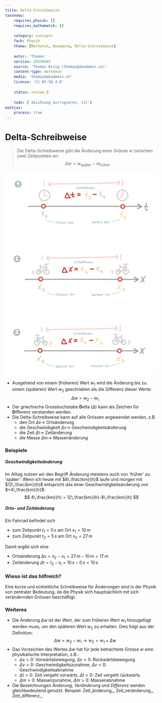```yaml
---
title: Delta-Schreibweise
taxonomy:
	requires_physik: []
	requires_mathematik: []

	category: concepts
	fach: Physik
	thema: [Mechanik, Bewegung, Delta-Schreibweise]

	autor: 'Thomas'
	version: 20230603
	source: 'Thomas Bisig (thomas@akademix.ch)'
	content-type: markdown
	media: 'thomas@akademix.ch'
	licence: 'CC BY-SA 4.0'

	status: review_0

	todo: ['Zeichnung korrigieren, (3)']
mathjax:
	process: true
---
```


# Delta-Schreibweise

> Die Delta-Schreibweise gibt die Änderung einer Grösse $w$ zwischen zwei Zeitpunkten an:
$$
\Delta w=w_\textrm{später}-w_\textrm{früher}
$$

![Zeit- und Ortsänderung als Beispiel der Delta-Schreibweise](Delta-Schreibweise.svg?resize=500,700&class=float-right)

- Ausgehend von einem (früheren) Wert $w_{1}$ wird die Änderung bis zu einem (späteren) Wert $w_{2}$
 geschrieben als die Differenz dieser Werte:
$$
\Delta w=w_{2}-w_{1}
$$
- Der griechische Grossbuchstabe **D**elta ($\Delta$) kann als Zeichen für **D**ifferenz verstanden werden.
- Die Delta-Schreibweise kann auf alle Grössen angewendet werden, z.B.
	- den Ort $\Delta x \rightarrow$ Ortsänderung
	- die Geschwindigkeit $\Delta v\rightarrow$ Geschwindigkeitsänderung
	- die Zeit $\Delta t\rightarrow$ Zeitänderung
	- die Masse $\Delta m\rightarrow$ Massenänderung


### Beispiele

##### Geschwindigkeitsänderung
Im Alltag nutzen wir den Begriff _Änderung_ meistens auch von 'früher' zu 'später': Wenn ich heute mit $8\,\frac{km}{h}$ laufe und morgen mit $12\,\frac{km}{h}$ entspricht das einer Geschwindigkeitsänderung von $+4\,\frac{km}{h}$:
$$
4\,\frac{km}{h} = 12\,\frac{km}{h}-8\,\frac{km}{h}
$$

##### Orts- und Zeitänderung
Ein Fahrrad befindet sich
- zum Zeitpunkt $t_1=0\,s$ am Ort $x_1=10\,m$
- zum Zeitpunkt $t_2=5\,s$ am Ort $x_2=27\,m$

Damit ergibt sich eine
- Ortsänderung $\Delta x=x_2-x_1=27\,m-10\,m=17\,m$
- Zeitänderung $\Delta t=t_2-t_1=10\,s-0\,s=10\,s$

### Wieso ist das hilfreich?
Eine kurze und einheitliche Schreibweise für Änderungen sind in der Physik von zentraler Bedeutung, da die Physik sich hauptsächlich mit sich verändernden Grössen beschäftigt.

### Weiteres
- Die Änderung $\Delta w$ ist der Wert, der zum früheren Wert $w_1$ hinzugefügt werden muss, um den späteren Wert $w_2$ zu erhalten. Dies folgt aus der Definition:
$$
\Delta w=w_2-w_1 \rightarrow w_2=w_1+\Delta w
$$
- Das Vorzeichen des Wertes $\Delta w$ hat für jede betrachtete Grösse $w$ eine physikalische Interpretation, z.B.:
	- $\Delta x>0$: Vorwärtsbewegung, $\Delta x<0$: Rückwärtsbewegung
	- $\Delta v>0$: Geschwindigkeitszunahme, $\Delta v<0$: Geschwindigkeitsabnahme
	- $\Delta t>0$: Zeit vergeht vorwärts, $\Delta t<0$: Zeit vergeht rückwärts
	- $\Delta m>0$: Massenzunahme, $\Delta m>0$: Massenabnahme
- Die Bezeichnungen _Änderung_, _Veränderung_ und _Differenz_ werden gleichbedeutend genutzt. Beispiel: Zeit_änderung_, Zeit_veränderung_, Zeit_differenz_.

[1]: <konzepte/konzept-1/> "Name des Konzepts"
[2]: <konzepte/konzept-2/> "Name des Konzepts"
